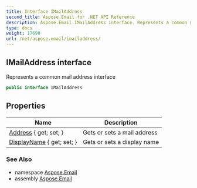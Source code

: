 ```yaml
---
title: Interface IMailAddress
second_title: Aspose.Email for .NET API Reference
description: Aspose.Email.IMailAddress interface. Represents a common mail address interface
type: docs
weight: 17690
url: /net/aspose.email/imailaddress/
---
```

## IMailAddress interface

Represents a common mail address interface

```csharp
public interface IMailAddress
```

## Properties

| Name | Description |
| --- | --- |
| [Address](../../aspose.email/imailaddress/address/) { get; set; } | Gets or sets a mail address |
| [DisplayName](../../aspose.email/imailaddress/displayname/) { get; set; } | Gets or sets a display name |

### See Also

* namespace [Aspose.Email](../../aspose.email/)
* assembly [Aspose.Email](../../)


